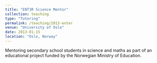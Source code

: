 ```yaml
---
title: "ENT3R Science Mentor"
collection: teaching
type: "Tutoring"
permalink: /teaching/2013-enter
venue: "University of Oslo"
date: 2013-01-15
location: "Oslo, Norway"
---
```


Mentoring secondary school students in science and maths as part of an educational project funded by the Norwegian Ministry of Education.
